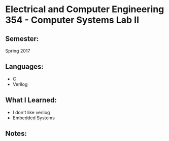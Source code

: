 Electrical and Computer Engineering 354 - Computer Systems Lab II
==================================================================

Semester:
---------
Spring 2017

Languages:
----------
- C
- Verilog

What I Learned:
---------------
- I don't like verilog
- Embedded Systems

Notes:
------
